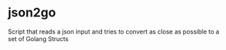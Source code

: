# json2go
Script that reads a json input and tries to convert as close as possible to a set of Golang Structs
